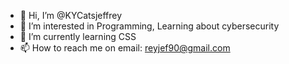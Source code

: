 - 👋 Hi, I’m @KYCatsjeffrey
- 👀 I’m interested in Programming, Learning about cybersecurity
- 🌱 I’m currently learning CSS
- 📫 How to reach me on email: reyjef90@gmail.com
